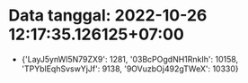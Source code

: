 # Data tanggal: 2022-10-26 12:17:35.126125+07:00

* {'LayJ5ynWl5N79ZX9': 1281, '03BcPOgdNH1RnkIh': 10158, 'TPYblEqhSvswYjJf': 9138, '9OVuzbOj492gTWeX': 10330}
